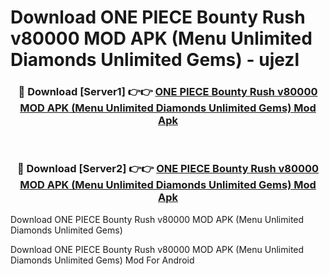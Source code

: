 # Download ONE PIECE Bounty Rush v80000 MOD APK (Menu Unlimited Diamonds Unlimited Gems) - ujezl


<div align="center">
<h3>🔴 Download [Server1] 👉👉 <a href="https://apk-comot.site?title=ONE_PIECE_Bounty_Rush_v80000_MOD_APK_(Menu_Unlimited_Diamonds_Unlimited_Gems)">ONE PIECE Bounty Rush v80000 MOD APK (Menu Unlimited Diamonds Unlimited Gems) Mod Apk</a></h3><br>
<h3>🔴 Download [Server2] 👉👉 <a href="https://apk-comot.site?title=ONE_PIECE_Bounty_Rush_v80000_MOD_APK_(Menu_Unlimited_Diamonds_Unlimited_Gems)">ONE PIECE Bounty Rush v80000 MOD APK (Menu Unlimited Diamonds Unlimited Gems) Mod Apk</a></h3>
</div>



Download ONE PIECE Bounty Rush v80000 MOD APK (Menu Unlimited Diamonds Unlimited Gems) 

Download ONE PIECE Bounty Rush v80000 MOD APK (Menu Unlimited Diamonds Unlimited Gems) Mod For Android